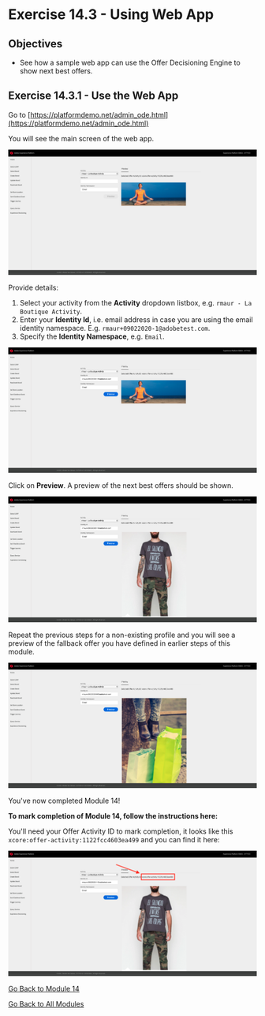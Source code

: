 # Exercise 14.3 - Using Web App

## Objectives

* See how a sample web app can use the Offer Decisioning Engine to show next best offers.

## Exercise 14.3.1 - Use the Web App

Go to [https://platformdemo.net/admin_ode.html](https://platformdemo.net/admin_ode.html)

You will see the main screen of the web app.

![Web App 1](./images/webapp1.png)

Provide details:

   1. Select your activity from the **Activity** dropdown listbox, e.g. `rmaur - La Boutique Activity`.
   2. Enter your **Identity Id**, i.e. email address in case you are using the email identity namespace. E.g. `rmaur+09022020-1@adobetest.com`.
   3. Specify the **Identity Namespace**, e.g. `Email`.

![Web App 1a](./images/webapp1a.png)

Click on **Preview**. A preview of the next best offers should be shown.

![Web App 2](./images/webapp2.png)

Repeat the previous steps for a non-existing profile and you will see a preview of the fallback offer you have defined in earlier steps of this module.

![Web App 3](./images/webapp3.png)

You've now completed Module 14!

**To mark completion of Module 14, follow the instructions here:** <!--[How is completion measured?](./../../release/completion.md)-->

You'll need your Offer Activity ID to mark completion, it looks like this ``xcore:offer-activity:1122fcc4603ea499`` and you can find it here:

![demo](./images/webapp4.png)

[Go Back to Module 14](./README.md)

[Go Back to All Modules](../../README.md)
